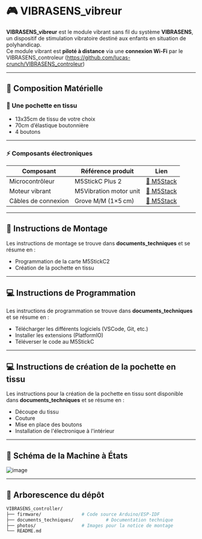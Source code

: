 # 🎮 VIBRASENS_vibreur

**VIBRASENS_vibreur** est le module vibrant sans fil du système **VIBRASENS**, un dispositif de stimulation vibratoire destiné aux enfants en situation de polyhandicap.  
Ce module vibrant est **piloté à distance** via une **connexion Wi-Fi** par le VIBRASENS_controleur (https://github.com/lucas-crunch/VIBRASENS_controleur)

---

## 🧰 Composition Matérielle

### 🔩 Une pochette en tissu

- 13x35cm de tissu de votre choix
- 70cm d’élastique boutonnière
- 4 boutons

---

### ⚡ Composants électroniques

| Composant                | Référence produit | Lien |
|--------------------------|-------------------|------|
| Microcontrôleur          | M5StickC Plus 2   | [🔗 M5Stack](https://shop.m5stack.com/products/m5stickc-plus2-esp32-mini-iot-development-kit) |
| Moteur vibrant           | M5Vibration motor unit | [🔗 M5Stack]([https://shop.m5stack.com/products/scroll-unit-with-hollow-shaft-encoder-ec10e1220501](https://shop.m5stack.com/products/vibration-motor-unit)) |
| Câbles de connexion      | Grove M/M (1×5 cm) | [🔗 M5Stack](https://shop.m5stack.com/products/4pin-buckled-grove-cable) |

---

## 🧾 Instructions de Montage

Les instructions de montage se trouve dans **documents_techniques** et se résume en : 
- Programmation de la carte M5StickC2
- Création de la pochette en tissu

---

## 💻 Instructions de Programmation

Les instructions de programmation se trouve dans **documents_techniques** et se résume en : 
- Télécharger les différents logiciels (VSCode, Git, etc.)
- Installer les extensions (PlatformIO)
- Téléverser le code au M5StickC

---

## 💻 Instructions de création de la pochette en tissu

Les instructions pour la création de la pochette en tissu sont disponible dans **documents_techniques** et se résume en : 
- Découpe du tissu
- Couture
- Mise en place des boutons
- Installation de l'électronique à l'intérieur

---

## 🔄 Schéma de la Machine à États

![image](https://github.com/user-attachments/assets/d8961ceb-379e-40cf-b3de-bb2fec11b7af)

--- 

## 📂 Arborescence du dépôt

```bash
VIBRASENS_controller/
├── firmware/               # Code source Arduino/ESP-IDF
├── documents_techniques/            # Documentation technique
├── photos/                 # Images pour la notice de montage
└── README.md
